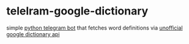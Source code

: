 # telelram-google-dictionary
simple [python telegram bot](https://github.com/python-telegram-bot/python-telegram-bot) that fetches word definitions via [unofficial google dictionary api](https://github.com/meetDeveloper/googleDictionaryAPI)
